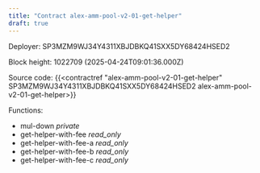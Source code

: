 ```yaml
---
title: "Contract alex-amm-pool-v2-01-get-helper"
draft: true
---
```

Deployer: SP3MZM9WJ34Y4311XBJDBKQ41SXX5DY68424HSED2


 



Block height: 1022709 (2025-04-24T09:01:36.000Z)

Source code: {{<contractref "alex-amm-pool-v2-01-get-helper" SP3MZM9WJ34Y4311XBJDBKQ41SXX5DY68424HSED2 alex-amm-pool-v2-01-get-helper>}}

Functions:

* mul-down _private_
* get-helper-with-fee _read_only_
* get-helper-with-fee-a _read_only_
* get-helper-with-fee-b _read_only_
* get-helper-with-fee-c _read_only_
